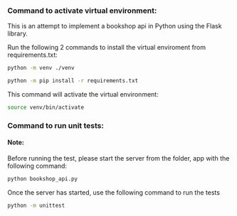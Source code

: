 ### Command to activate virtual environment:

This is an attempt to implement a bookshop api in Python using the Flask library.

Run the following 2 commands to install the virtual enviroment from requirements.txt:
```bash
python -m venv ./venv
```
```bash
python -m pip install -r requirements.txt
```

This command will activate the virtual environment:
```bash
source venv/bin/activate
```

### Command to run unit tests:

#### Note:
Before running the test, please start the server from the folder, app with the following command:

```bash
python bookshop_api.py
```
Once the server has started, use the following command to run the tests
```bash
python -m unittest
```